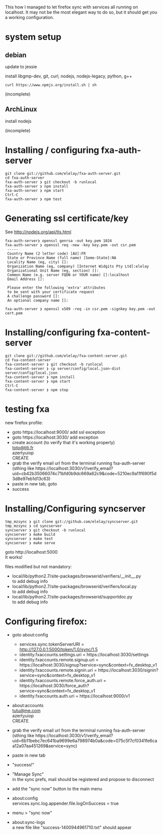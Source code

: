 This how I managed to let firefox sync with services all running on localhost.
It may not be the most elegant way to do so, but it should get you a working 
configuration.

# system setup

## debian
update to jessie

install libgmp-dev, git, curl, nodejs, nodejs-legacy, python, g++

    curl https://www.npmjs.org/install.sh | sh

(incomplete)

## ArchLinux

install nodejs

(incomplete)

# Installing / configuring fxa-auth-server

    git clone git://github.com/elelay/fxa-auth-server.git
    cd fxa-auth-server
    fxa-auth-server ❯ git checkout -b runlocal
    fxa-auth-server ❯ npm install
    fxa-auth-server ❯ npm start
    Ctrl-C
    fxa-auth-server ❯ npm test


# Generating ssl certificate/key
See http://nodejs.org/api/tls.html

    fxa-auth-server❯ openssl genrsa -out key.pem 1024
    fxa-auth-server ❯ openssl req -new -key key.pem -out csr.pem
     -----
     Country Name (2 letter code) [AU]:FR
     State or Province Name (full name) [Some-State]:NA
     Locality Name (eg, city) []:
     Organization Name (eg, company) [Internet Widgits Pty Ltd]:elelay
     Organizational Unit Name (eg, section) []:
     Common Name (e.g. server FQDN or YOUR name) []:localhost
     Email Address []:
     
     Please enter the following 'extra' attributes
     to be sent with your certificate request
     A challenge password []:
     An optional company name []:

    fxa-auth-server ❯ openssl x509 -req -in csr.pem -signkey key.pem -out cert.pem
















# Installing/configuring fxa-content-server

    git clone git://github.com/elelay/fxa-content-server.git
    cd fxa-content-server
    fxa-content-server ❯ git checkout -b runlocal
    fxa-content-server ❯ cp server/config/local.json-dist server/config/local.json
    fxa-content-server ❯ npm install
    fxa-content-server ❯ npm start
    Ctrl-C
    fxa-content-server ❯ npm stop


# testing fxa
new firefox profile:
 - goto https://localhost:9000/ 
   add ssl exception
 - goto https://localhost:3030/ 
   add exception
 - create account (to verify that it's working properly)  
   toto@titi.fr  
   azertyuiop  
   CREATE  
 - grab the verify email url from the terminal running fxa-auth-server  
   (sthing like https://localhost:3030/v1/verify_email?uid=cb42b35066074c71bfd0b9dc669a62c9&code=5210ec9a11f690f5d3d8e97eb1d13c63) 
 - paste in new tab, goto
 - success

# Installing/Configuring syncserver
    tmp_mzsync ❯ git clone git://github.com/elelay/syncserver.git
    tmp_mzsync ❯ cd syncserver
    syncserver ❯ git checkout -b runlocal
    syncserver ❯ make build
    syncserver ❯ make test
    syncserver ❯ make serve

goto http://localhost:5000  
It works!

files modified but not mandatory:
 - local/lib/python2.7/site-packages/browserid/verifiers/\_\_init\_\_.py  
	to add debug info
 - local/lib/python2.7/site-packages/browserid/verifiers/local.py  
	to add debug info
 - local/lib/python2.7/site-packages/browserid/supportdoc.py  
	to add debug info

# Configuring firefox:
- goto about:config
   - services.sync.tokenServerURI = http://127.0.0.1:5000/token/1.0/sync/1.5  
  - identity.fxaccounts.settings.uri = https://localhost:3030/settings  
  - identity.fxaccounts.remote.signup.uri = https://localhost:3030/signup?service=sync&context=fx_desktop_v1   
  - identity.fxaccounts.remote.signin.uri = https://localhost:3030/signin?service=sync&context=fx_desktop_v1  
  - identity.fxaccounts.remote.force_auth.uri = https://localhost:3030/force_auth?service=sync&context=fx_desktop_v1  
  - identity.fxaccounts.auth.uri = https://localhost:9000/v1  

 - about:accounts  
    tutu@me.com  
    azertyuiop  
    CREATE
 - grab the verify email url from the terminal running fxa-auth-server  
 (sthing like https://localhost:3030/v1/verify_email?uid=6b11bebc7ec641ba9699e6a798974b0a&code=075c5f7cf0341fe6caa12a07aa451269&service=sync)
 - paste in new tab
 - "success!"
 - "Manage Sync"  
   in the sync prefs, mail should be registered and propose to disconnect
 - add the "sync now" button to the main menu
 - about:config  
    services.sync.log.appender.file.logOnSuccess = true
 - menu > "sync now"
 - about:sync-logs  
   a new file like "success-1400944961710.txt" should appear